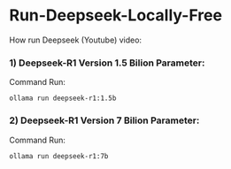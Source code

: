 # Run-Deepseek-Locally-Free

How run Deepseek (Youtube) video:

### 1) Deepseek-R1 Version 1.5 Bilion Parameter:

Command Run:
    
    ollama run deepseek-r1:1.5b

### 2) Deepseek-R1 Version 7 Bilion Parameter:

Command Run:

    ollama run deepseek-r1:7b
